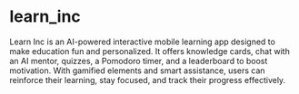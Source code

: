 # learn_inc
 
Learn Inc is an AI-powered interactive mobile learning app designed to make education fun and personalized. It offers knowledge cards, chat with an AI mentor, quizzes, a Pomodoro timer, and a leaderboard to boost motivation. With gamified elements and smart assistance, users can reinforce their learning, stay focused, and track their progress effectively.

